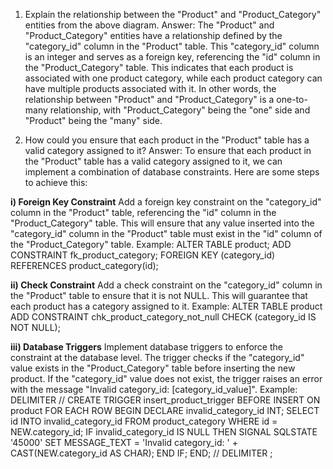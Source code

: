 1. Explain the relationship between the "Product" and "Product_Category" entities from the above diagram.
Answer: The "Product" and "Product_Category" entities have a relationship defined by the "category_id" column in the "Product" table. This "category_id" column is an integer and serves as a foreign key, referencing the "id" column in the "Product_Category" table. This indicates that each product is associated with one product category, while each product category can have multiple products associated with it. In other words, the relationship between "Product" and "Product_Category" is a one-to-many relationship, with "Product_Category" being the "one" side and "Product" being the "many" side.


2. How could you ensure that each product in the "Product" table has a valid category assigned to it?
Answer: To ensure that each product in the "Product" table has a valid category assigned to it, we can implement a combination of database constraints. Here are some steps to achieve this:

**i) Foreign Key Constraint**
Add a foreign key constraint on the "category_id" column in the "Product" table, referencing the "id" column in the "Product_Category" table. This will ensure that any value inserted into the "category_id" column in the "Product" table must exist in the "id" column of the "Product_Category" table.
Example:
  ALTER TABLE product;
  ADD CONSTRAINT fk_product_category;
  FOREIGN KEY (category_id) REFERENCES product_category(id);

**ii)	Check Constraint** 
Add a check constraint on the "category_id" column in the "Product" table to ensure that it is not NULL. This will guarantee that each product has a category assigned to it.
Example:
  ALTER TABLE product
  ADD CONSTRAINT chk_product_category_not_null
  CHECK (category_id IS NOT NULL);

**iii) Database Triggers**
Implement database triggers to enforce the constraint at the database level. The trigger checks if the "category_id" value exists in the "Product_Category" table before inserting the new product. If the "category_id" value does not exist, the trigger raises an error with the message "Invalid category_id: [category_id_value]".
Example:
  DELIMITER //
  CREATE TRIGGER insert_product_trigger
  BEFORE INSERT ON product
  FOR EACH ROW
  BEGIN
    DECLARE invalid_category_id INT;
    SELECT id INTO invalid_category_id FROM product_category WHERE id = NEW.category_id;
    IF invalid_category_id IS NULL THEN
      SIGNAL SQLSTATE '45000'
      SET MESSAGE_TEXT = 'Invalid category_id: ' + CAST(NEW.category_id AS CHAR);
    END IF;
  END;
  //
  DELIMITER ;








